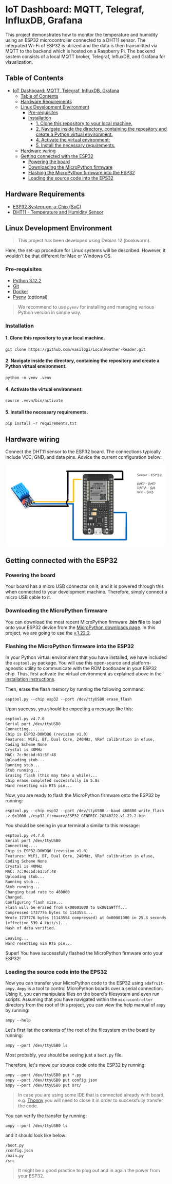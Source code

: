 # IoT Dashboard: MQTT, Telegraf, InfluxDB, Grafana

This project demonstrates how to monitor the temperature and humidity using an ESP32 microcontroller connected to
a DHT11 sensor. The integrated Wi-Fi of ESP32 is utilized and the data is then transmitted via MQTT to the backend which
is hosted on a Raspberry Pi. The backend system consists of a local MQTT broker, Telegraf, InfluxDB, and Grafana
for visualization.

## Table of Contents

<!-- TOC -->
* [IoT Dashboard: MQTT, Telegraf, InfluxDB, Grafana](#iot-dashboard-mqtt-telegraf-influxdb-grafana)
  * [Table of Contents](#table-of-contents)
  * [Hardware Requirements](#hardware-requirements)
  * [Linux Development Environment](#linux-development-environment)
    * [Pre-requisites](#pre-requisites)
    * [Installation](#installation)
      * [1. Clone this repository to your local machine.](#1-clone-this-repository-to-your-local-machine)
      * [2. Navigate inside the directory, containing the repository and create a Python virtual environment.](#2-navigate-inside-the-directory-containing-the-repository-and-create-a-python-virtual-environment)
      * [4. Activate the virtual environment:](#4-activate-the-virtual-environment)
      * [5. Install the necessary requirements.](#5-install-the-necessary-requirements)
  * [Hardware wiring](#hardware-wiring)
  * [Getting connected with the ESP32](#getting-connected-with-the-esp32)
    * [Powering the board](#powering-the-board)
    * [Downloading the MicroPython firmware](#downloading-the-micropython-firmware)
    * [Flashing the MicroPython firmware into the ESP32](#flashing-the-micropython-firmware-into-the-esp32)
    * [Loading the source code into the EPS32](#loading-the-source-code-into-the-eps32)
<!-- TOC -->

## Hardware Requirements

- [ESP32 System-on-a-Chip (SoC)](https://www.espressif.com/en/products/socs/esp32)
- [DHT11 - Temperature and Humidity Sensor](https://components101.com/sensors/dht11-temperature-sensor)

## Linux Development Environment

> This project has been developed using Debian 12 (bookworm).

Here, the set-up procedure for Linux systems will be described. However, it wouldn't be that different for Mac
or Windows OS.

### Pre-requisites

- [Python 3.12.2](https://www.python.org/downloads/release/python-3122/)
- [Git](https://git-scm.com/book/en/v2/Getting-Started-Installing-Git)
- [Docker](https://docs.docker.com/engine/install/)
- [Pyenv](https://github.com/pyenv/pyenv) (optional)

> We recommend to use `pyenv` for installing and managing various Python version in simple way.

### Installation

#### 1. Clone this repository to your local machine.

```shell
git clone https://github.com/vasilogi/LocalWeather-Reader.git 
```

#### 2. Navigate inside the directory, containing the repository and create a Python virtual environment.

```shell
python -m venv .venv
```

#### 4. Activate the virtual environment:

```shell
source .vevn/bin/activate
```

#### 5. Install the necessary requirements.

```shell
pip install -r requirements.txt
```

## Hardware wiring

Connect the DHT11 sensor to the ESP32 board. The connections typically include VCC, GND, and data pins. Advice the
current configuration below:

![wiring_illustration](./images/wiring_illustration.png)


## Getting connected with the ESP32

### Powering the board

Your board has a micro USB connector on it, and it is powered through this when connected to your development machine.
Therefore, simply connect a micro USB cable to it.

### Downloading the MicroPython firmware

You can download the most recent MicroPython firmware **.bin file** to load onto your ESP32 device from the
[MicroPython downloads page](https://micropython.org/download/ESP32_GENERIC/). In this project, we are going to use the
[v.1.22.2](./esp32_firmware/ESP32_GENERIC-20240222-v1.22.2.bin).

### Flashing the MicroPython firmware into the ESP32

In your Python virtual environment that you have installed, we have included the `esptool.py` package.
You will use this open-source and platform-agnostic utility to communicate with the ROM bootloader in your ESP32 chip.
Thus, first activate the virtual environment as explained above in the [installation instructions](#installation).

Then, erase the flash memory by running the following command:

```shell
esptool.py --chip esp32 --port /dev/ttyUSB0 erase_flash
```

Upon success, you should be expecting a message like this:

```shell
esptool.py v4.7.0
Serial port /dev/ttyUSB0
Connecting.......
Chip is ESP32-D0WDQ6 (revision v1.0)
Features: WiFi, BT, Dual Core, 240MHz, VRef calibration in efuse, Coding Scheme None
Crystal is 40MHz
MAC: 7c:9e:bd:61:5f:48
Uploading stub...
Running stub...
Stub running...
Erasing flash (this may take a while)...
Chip erase completed successfully in 5.8s
Hard resetting via RTS pin...
```

Now, you are ready to flash the MicroPython firmware onto the ESP32 by running:

```shell
esptool.py --chip esp32 --port /dev/ttyUSB0 --baud 460800 write_flash -z 0x1000 ./esp32_firmware/ESP32_GENERIC-20240222-v1.22.2.bin
```

You should be seeing in your terminal a similar to this message:

```shell
esptool.py v4.7.0
Serial port /dev/ttyUSB0
Connecting....
Chip is ESP32-D0WDQ6 (revision v1.0)
Features: WiFi, BT, Dual Core, 240MHz, VRef calibration in efuse, Coding Scheme None
Crystal is 40MHz
MAC: 7c:9e:bd:61:5f:48
Uploading stub...
Running stub...
Stub running...
Changing baud rate to 460800
Changed.
Configuring flash size...
Flash will be erased from 0x00001000 to 0x001a9fff...
Compressed 1737776 bytes to 1143554...
Wrote 1737776 bytes (1143554 compressed) at 0x00001000 in 25.8 seconds (effective 539.4 kbit/s)...
Hash of data verified.

Leaving...
Hard resetting via RTS pin...
```

Super! You have successfully flashed the MicroPython firmware onto your ESP32!

### Loading the source code into the EPS32

Now you can transfer your MicroPython code to the ESP32 using `adafruit-ampy`. `Ampy` is a tool to control MicroPython
boards over a serial connection. Using it, you can manipulate files on the board's filesystem and even run scripts.
Assuming that you have navigated within the `microcontroller` directory from the root of this project, you can view the
help manual of `ampy` by running:

```shell
ampy --help
```

Let's first list the contents of the root of the filesystem on the board by running:

```shell
ampy --port /dev/ttyUSB0 ls
```

Most probably, you should be seeing just a `boot.py` file.

Therefore, let's move our source code onto the ESP32 by running:

```shell
ampy --port /dev/ttyUSB0 put *.py
ampy --port /dev/ttyUSB0 put config.json 
ampy --port /dev/ttyUSB0 put src/
```

> In case you are using some IDE that is connected already with board, e.g. [Thonny](https://thonny.org/)
> you will need to close it in order to successfully transfer the code.

You can verify the transfer by running:

```shell
ampy --port /dev/ttyUSB0 ls
```

and it should look like below:

```shell
/boot.py
/config.json
/main.py
/src
```

> It might be a good practice to plug out and in again the power from your ESP32.



